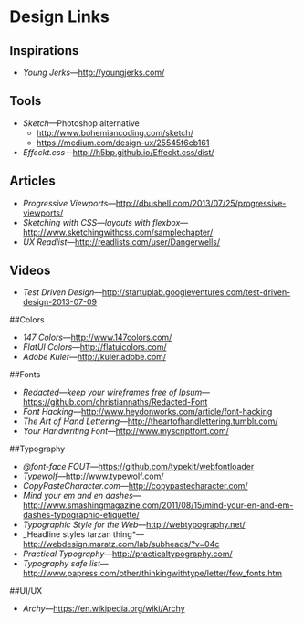 # Design Links

## Inspirations

* _Young Jerks_—http://youngjerks.com/

## Tools
* _Sketch_—Photoshop alternative
  * http://www.bohemiancoding.com/sketch/
  * https://medium.com/design-ux/25545f6cb161
* _Effeckt.css_—http://h5bp.github.io/Effeckt.css/dist/

## Articles

* _Progressive Viewports_—http://dbushell.com/2013/07/25/progressive-viewports/
* _Sketching with CSS—layouts with flexbox_—http://www.sketchingwithcss.com/samplechapter/
* _UX Readlist_—http://readlists.com/user/Dangerwells/

## Videos

* _Test Driven Design_—http://startuplab.googleventures.com/test-driven-design-2013-07-09

##Colors

* _147 Colors_—http://www.147colors.com/
* _FlatUI Colors_—http://flatuicolors.com/
* _Adobe Kuler_—http://kuler.adobe.com/

##Fonts

* _Redacted—keep your wireframes free of Ipsum_—https://github.com/christiannaths/Redacted-Font
* _Font Hacking_—http://www.heydonworks.com/article/font-hacking
* _The Art of Hand Lettering_—http://theartofhandlettering.tumblr.com/
* _Your Handwriting Font_—http://www.myscriptfont.com/

##Typography

* _@font-face FOUT_—https://github.com/typekit/webfontloader
* _Typewolf_—http://www.typewolf.com/
* _CopyPasteCharacter.com_—http://copypastecharacter.com/
* _Mind your em and en dashes_—http://www.smashingmagazine.com/2011/08/15/mind-your-en-and-em-dashes-typographic-etiquette/
* _Typographic Style for the Web_—http://webtypography.net/
* _Headline styles tarzan thing*—http://webdesign.maratz.com/lab/subheads/?v=04c
* _Practical Typography_—http://practicaltypography.com/
* _Typography safe list_—http://www.papress.com/other/thinkingwithtype/letter/few_fonts.htm

##UI/UX
* _Archy_—https://en.wikipedia.org/wiki/Archy
